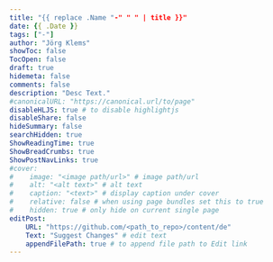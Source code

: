 ```yaml
---
title: "{{ replace .Name "-" " " | title }}"
date: {{ .Date }}
tags: ["-"]
author: "Jörg Klems"
showToc: false
TocOpen: false
draft: true
hidemeta: false
comments: false
description: "Desc Text."
#canonicalURL: "https://canonical.url/to/page"
disableHLJS: true # to disable highlightjs
disableShare: false
hideSummary: false
searchHidden: true
ShowReadingTime: true
ShowBreadCrumbs: true
ShowPostNavLinks: true
#cover:
#    image: "<image path/url>" # image path/url
#    alt: "<alt text>" # alt text
#    caption: "<text>" # display caption under cover
#    relative: false # when using page bundles set this to true
#    hidden: true # only hide on current single page
editPost:
    URL: "https://github.com/<path_to_repo>/content/de"
    Text: "Suggest Changes" # edit text
    appendFilePath: true # to append file path to Edit link
---
```

